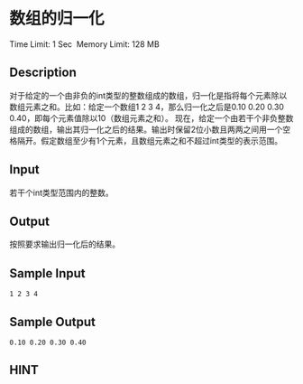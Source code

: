 # 数组的归一化
Time Limit: 1 Sec  Memory Limit: 128 MB


## Description
对于给定的一个由非负的int类型的整数组成的数组，归一化是指将每个元素除以数组元素之和。比如：给定一个数组1 2 3 4，那么归一化之后是0.10 0.20 0.30 0.40，即每个元素值除以10（数组元素之和）。
现在，给定一个由若干个非负整数组成的数组，输出其归一化之后的结果。输出时保留2位小数且两两之间用一个空格隔开。假定数组至少有1个元素，且数组元素之和不超过int类型的表示范围。

## Input
若干个int类型范围内的整数。

## Output
按照要求输出归一化后的结果。

## Sample Input
```
1 2 3 4
```
## Sample Output
```
0.10 0.20 0.30 0.40
```

## HINT

